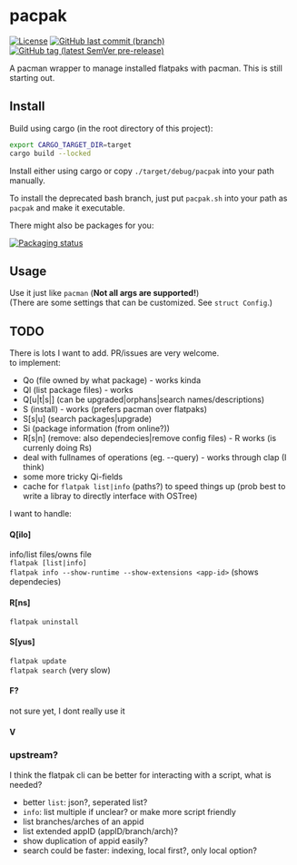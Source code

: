 # pacpak
[![License](https://img.shields.io/github/license/egnrse/pacpak)](https://github.com/egnrse/pacpak/blob/main/LICENSE)
[![GitHub last commit (branch)](https://img.shields.io/github/last-commit/egnrse/pacpak/main)](https://github.com/egnrse/pacpak/commits/main)
[![GitHub tag (latest SemVer pre-release)](https://img.shields.io/github/v/tag/egnrse/pacpak?label=version)](https://github.com/egnrse/pacpak/releases)

A pacman wrapper to manage installed flatpaks with pacman. This is still starting out.  

## Install
Build using cargo (in the root directory of this project):
```bash
export CARGO_TARGET_DIR=target
cargo build --locked
```
Install either using cargo or copy `./target/debug/pacpak` into your path manually.

To install the deprecated bash branch, just put `pacpak.sh` into your path as `pacpak` and make it executable.  

There might also be packages for you:

[![Packaging status](https://repology.org/badge/vertical-allrepos/pacpak.svg)](https://repology.org/project/pacpak/versions)

## Usage
Use it just like `pacman` (**Not all args are supported!**)  
(There are some settings that can be customized. See `struct Config`.) 


## TODO
There is lots I want to add. PR/issues are very welcome.  
to implement:  
- Qo (file owned by what package) - works kinda
- Ql (list package files) - works
- Q\[u|t|s|\] (can be upgraded|orphans|search names/descriptions)
- S  (install) - works (prefers pacman over flatpaks)
- S\[s|u\] (search packages|upgrade)
- Si    (package information (from online?))
- R\[s|n\] (remove: also dependecies|remove config files) - R works (is currenly doing Rs)
- deal with fullnames of operations (eg. --query) - works through clap (I think)
- some more tricky Qi-fields
- cache for `flatpak list|info` (paths?) to speed things up (prob best to write a libray to directly interface with OSTree)

I want to handle:
#### Q\[ilo\]
info/list files/owns file  
`flatpak [list|info]`  
`flatpak info --show-runtime --show-extensions <app-id>` (shows dependecies)  

#### R\[ns\]
`flatpak uninstall`  
#### S\[yus\]
`flatpak update`  
`flatpak search`    (very slow)  
#### F?
not sure yet, I dont really use it  
#### V

### upstream?
I think the flatpak cli can be better for interacting with a script, what is needed?  
- better `list`: json?, seperated list?
- `info`: list multiple if unclear? or make more script friendly
- list branches/arches of an appid
- list extended appID (appID/branch/arch)?
- show duplication of appid easily?
- search could be faster: indexing, local first?, only local option?
